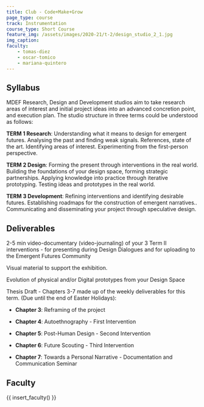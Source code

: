 ```yaml
---
title: Club - Code+Make+Grow
page_type: course
track: Instrumentation
course_type: Short Course
feature_img: /assets/images/2020-21/t-2/design_studio_2_1.jpg
img_caption: 
faculty: 
    - tomas-diez
    - oscar-tomico
    - mariana-quintero
---
```


## Syllabus

MDEF Research, Design and Development studios aim to take research areas of interest and initial project ideas into an advanced concretion point, and execution plan. The studio structure in three terms could be understood as follows:

**TERM 1 Research**: Understanding what it means to design for emergent futures. Analysing the past and finding weak signals. References, state of the art. Identifying areas of interest. Experimenting from the first-person perspective.

**TERM 2 Design**: Forming the present through interventions in the real world. Building the foundations of your design space, forming strategic partnerships. Applying knowledge into practice through iterative prototyping. Testing ideas and prototypes in the real world.

**TERM 3 Development**: Refining interventions and identifying desirable futures. Establishing roadmaps for the construction of emergent narratives.. Communicating and disseminating your project through speculative design.

## Deliverables

2-5 min video-documentary (video-journaling) of your 3 Term II interventions - for presenting during Design Dialogues and for uploading to the Emergent Futures Community

Visual material to support the exhibition.

Evolution of physical and/or Digital prototypes from your Design Space

Thesis Draft - Chapters 3-7 made up of the weekly deliverables for this term. (Due until the end of Easter Holidays):

- **Chapter 3**: Reframing of the project

- **Chapter 4**: Autoethnography - First Intervention

- **Chapter 5**: Post-Human Design - Second Intervention

- **Chapter 6**: Future Scouting - Third Intervention

- **Chapter 7**: Towards a Personal Narrative - Documentation and Communication Seminar

## Faculty

{{ insert_faculty() }}
